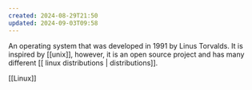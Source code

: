 ```yaml
---
created: 2024-08-29T21:50
updated: 2024-09-03T09:58
---
```

An operating system that was developed in 1991 by Linus Torvalds. It is inspired by [[unix]], however, it is an open source project and has many different [[ linux distributions | distributions]]. 

[[Linux]]